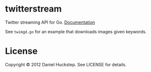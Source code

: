 # twitterstream

Twitter streaming API for Go. [Documentation](http://go.pkgdoc.org/github.com/darkhelmet/twitterstream)

See `twimgd.go` for an example that downloads images given keywords.

# License

Copyright © 2012 Daniel Huckstep. See LICENSE for details.

